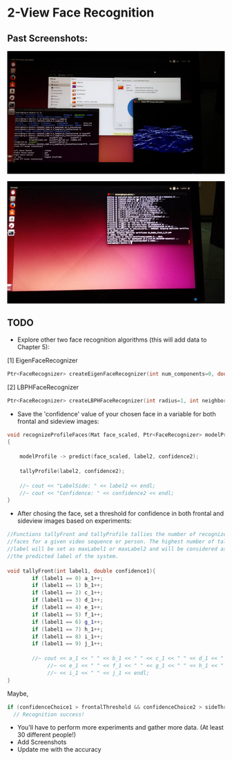 # 2-View Face Recognition

## Past Screenshots:

![alt tag](https://github.com/DeLaSalleUniversity-Manila/TwoViewFaceRecognition/blob/master/screenshots/facerec_2view.jpg)

![alt tag](https://github.com/DeLaSalleUniversity-Manila/TwoViewFaceRecognition/blob/master/screenshots/facerec_2view2.jpg)


## TODO

* Explore other two face recognition algorithms (this will add data to Chapter 5): 

[1] EigenFaceRecognizer
```cpp
Ptr<FaceRecognizer> createEigenFaceRecognizer(int num_components=0, double threshold=DBL_MAX)¶
```

[2] LBPHFaceRecognizer
```cpp
Ptr<FaceRecognizer> createLBPHFaceRecognizer(int radius=1, int neighbors=8, int grid_x=8, int grid_y=8, double threshold=DBL_MAX) 
```

*  Save the 'confidence' value of your chosen face in a variable for both frontal and sideview images:

```cpp
void recognizeProfileFaces(Mat face_scaled, Ptr<FaceRecognizer> modelProfile)
{
	
	modelProfile -> predict(face_scaled, label2, confidence2);
	
	tallyProfile(label2, confidence2);
	
	//~ cout << "LabelSide: " << label2 << endl;
	//~ cout << "Confidence: " << confidence2 << endl;
}
```

* After chosing the face, set a threshold for confidence in both frontal and sideview images based on experiments:
```cpp
//Functions tallyFront and tallyProfile tallies the number of recognized
//faces for a given video sequence or person. The highest number of tallied
//label will be set as maxLabel1 or maxLabel2 and will be considered as
//the predicted label of the system.

void tallyFront(int label1, double confidence1){
		if (label1 == 0) a_1++;
		if (label1 == 1) b_1++;
		if (label1 == 2) c_1++;
		if (label1 == 3) d_1++;
		if (label1 == 4) e_1++;
		if (label1 == 5) f_1++;
		if (label1 == 6) g_1++;
		if (label1 == 7) h_1++;
		if (label1 == 8) i_1++;
		if (label1 == 9) j_1++;
		
		//~ cout << a_1 << " " << b_1 << " " << c_1 << " " << d_1 << " " 
		     //~ << e_1 << " " << f_1 << " " << g_1 << " " << h_1 << " " 
		     //~ << i_1 << " " << j_1 << endl;
}
```

Maybe,

```cpp
if (confidenceChoice1 > frontalThreshold && confidenceChoice2 > sideThreshold)
  // Recognition success!
```



* You'll have to perform more experiments and gather more data. (At least 30 different people!)
* Add Screenshots 
* Update me with the accuracy
